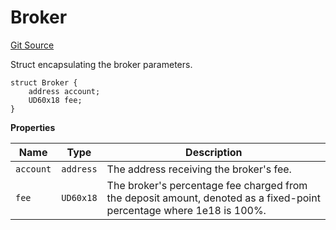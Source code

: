 # Broker

[Git Source](https://github.com/sablier-labs/flow/blob/9bfe5d6fbfbd7dc60e142735dd3f492df756e0b9/src/types/DataTypes.sol)

Struct encapsulating the broker parameters.

```solidity
struct Broker {
    address account;
    UD60x18 fee;
}
```

**Properties**

| Name      | Type      | Description                                                                                                          |
| --------- | --------- | -------------------------------------------------------------------------------------------------------------------- |
| `account` | `address` | The address receiving the broker's fee.                                                                              |
| `fee`     | `UD60x18` | The broker's percentage fee charged from the deposit amount, denoted as a fixed-point percentage where 1e18 is 100%. |
